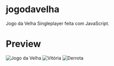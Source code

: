 # jogodavelha
Jogo da Velha Singleplayer feita com JavaScript.

# Preview
![Jogo da Velha](https://imgur.com/6CRn1EI.png)
![Vitória](https://imgur.com/gQfDRS5.png)
![Derrota](https://imgur.com/NfqHSEE.png)

